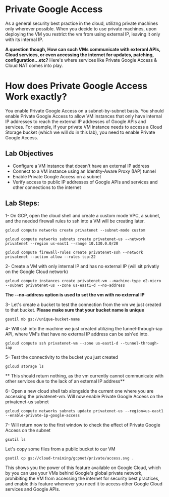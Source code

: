 # Private Google Access
As a general security best practice in the cloud, utilizng private machines only wherever possible.
When you decide to use private machines, upon deploying the VM you restrict the vm from using external IP, leaving it only with its internal IP. 

**A question though, How can such VMs communicate with exteranl APIs, Cloud services, or even accessing the internet for updates, patching, configuration...etc?**
Here's where services like Private Google Access & Cloud NAT comes into play.

# How does Private Google Access Work exactly? 
You enable Private Google Access on a subnet-by-subnet basis. You should enable Private Google Access to allow VM instances that only have internal IP addresses to reach the external IP addresses of Google APIs and services. For example, if your private VM instance needs to access a Cloud Storage bucket (which we will do in this lab), you need to enable Private Google Access.

## Lab Objectives
- Configure a VM instance that doesn't have an external IP address
- Connect to a VM instance using an Identity-Aware Proxy (IAP) tunnel
- Enable Private Google Access on a subnet
- Verify access to public IP addresses of Google APIs and services and other connections to the internet

## Lab Steps:
1- On GCP, open the cloud shell and create a custom mode VPC, a subnet, and the needed firewall rules to ssh into a VM will be creating later.
```
gcloud compute networks create privatenet --subnet-mode custom
```

```
gcloud compute networks subnets create privatenet-us --network privatenet --region us-east1 --range 10.130.0.0/20
```

```
gcloud compute firewall-rules create privatenet-ssh --network privatenet --action allow --rules tcp:22
```


2- Create a VM with only internal IP and has no external IP (will sit privatly on the Google Cloud network)
```
gcloud compute instances create privatenet-vm --machine-type e2-micro --subnet privatenet-us --zone us-east1-d --no-address
```
**The --no-address option is used to set the vm with no external IP**


3- Let's create a bucket to test the connection from the vm we just created to that bucket. **Please make sure that your bucket name is unique**
```
gsutil mb gs://unique-bucket-name 
```

4- Will ssh into the machine we just created utilizing the tunnel-through-iap API, where VM's that have no external IP address can be ssh'ed into.
```
gcloud compute ssh privatenet-vm --zone us-east1-d --tunnel-through-iap
```

5- Test the connectivity to the bucket you just created
```
gcloud storage ls
```
** This should return nothing, as the vm currently cannot communicate with other services due to the lack of an external IP address**


6- Open a new cloud shell tab alongside the current one where you are accessing the privatenet-vm. Will now enable Private Google Access on the privatenet-us subnet
```
gcloud compute networks subnets update privatenet-us --region=us-east1 --enable-private-ip-google-access
```

7- Will return now to the first window to check the effect of Private Google Access on the subnet
```
gsutil ls
```
Let's copy some files from a public bucket to our VM
```
gsutil cp gs://cloud-training/gcpnet/private/access.svg .
```

This shows you the power of this feature available on Google Cloud, which by you can use your VMs behind Google's global private network, prohibiting the VM from accessing the internet for security best practices, and enable this feature whenever you need it to access other Google Cloud services and Google APIs.
